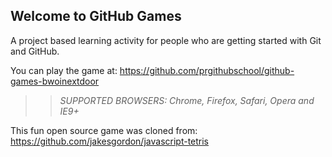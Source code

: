 ## Welcome to GitHub Games

A project based learning activity for people who are getting started with Git and GitHub.

You can play the game at: https://github.com/prgithubschool/github-games-bwoinextdoor

>> _*SUPPORTED BROWSERS*: Chrome, Firefox, Safari, Opera and IE9+_

This fun open source game was cloned from: https://github.com/jakesgordon/javascript-tetris
